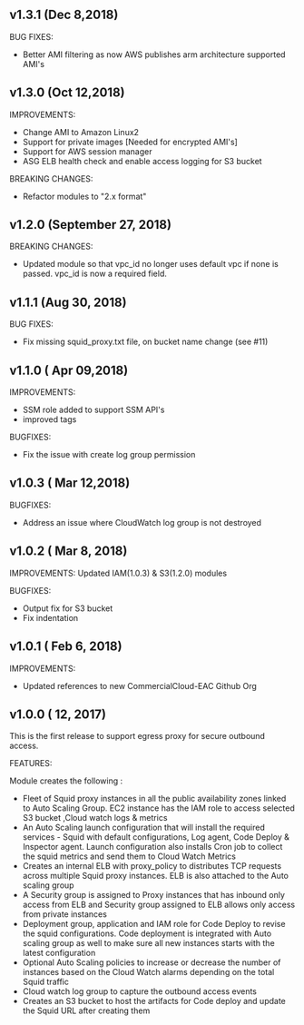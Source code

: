 ## v1.3.1 (Dec 8,2018)
BUG FIXES:
* Better AMI filtering as now AWS publishes arm architecture supported AMI's

## v1.3.0 (Oct 12,2018)
IMPROVEMENTS:
* Change AMI to Amazon Linux2 
* Support for private images [Needed for encrypted AMI's]
* Support for AWS session manager
* ASG ELB health check and enable access logging for S3 bucket 

BREAKING CHANGES:
* Refactor modules to "2.x format"

## v1.2.0 (September 27, 2018)
BREAKING CHANGES:
* Updated module so that vpc_id no longer uses default vpc if none is passed.  vpc_id is now a required field.

## v1.1.1 (Aug 30, 2018)

BUG FIXES:

* Fix missing squid_proxy.txt file, on bucket name change
  (see #11)


## v1.1.0 ( Apr 09,2018)
IMPROVEMENTS:
* SSM role added to support SSM API's 
* improved tags 

BUGFIXES:
* Fix the issue with create log group permission

## v1.0.3 ( Mar 12,2018)
BUGFIXES:
* Address an issue where CloudWatch log group is not destroyed

## v1.0.2 ( Mar 8, 2018)

IMPROVEMENTS:
Updated IAM(1.0.3) & S3(1.2.0) modules 

BUGFIXES:

* Output fix for S3 bucket
* Fix indentation

## v1.0.1 ( Feb 6, 2018)

IMPROVEMENTS:
* Updated references to new CommercialCloud-EAC Github Org

## v1.0.0 ( 12, 2017)
This is the first release to support egress proxy for secure outbound access.

FEATURES:

Module creates the following :

* Fleet of Squid proxy instances in all the public availability zones linked to Auto Scaling Group. EC2 instance has the IAM role to access selected S3 bucket ,Cloud watch logs & metrics
* An Auto Scaling launch configuration that will install the required services - Squid with default configurations, Log agent, Code Deploy & Inspector agent. Launch configuration also installs Cron job to collect the squid metrics and send them to Cloud Watch Metrics
* Creates an internal ELB with proxy_policy to distributes TCP requests across multiple Squid proxy instances. ELB is also attached to the Auto scaling group 
* A Security group is assigned to Proxy instances that has inbound only access from ELB and Security group assigned to ELB allows only access from private instances 
* Deployment group, application and IAM role for Code Deploy to revise the squid configurations. Code deployment is integrated with Auto scaling group as well to make sure all new instances starts with the latest configuration
* Optional Auto Scaling policies to increase or decrease the number of instances based on the Cloud Watch alarms depending on the total Squid traffic
* Cloud watch log group to capture the outbound access events 
* Creates an S3 bucket to host the artifacts for Code deploy and update the Squid URL after creating them 
